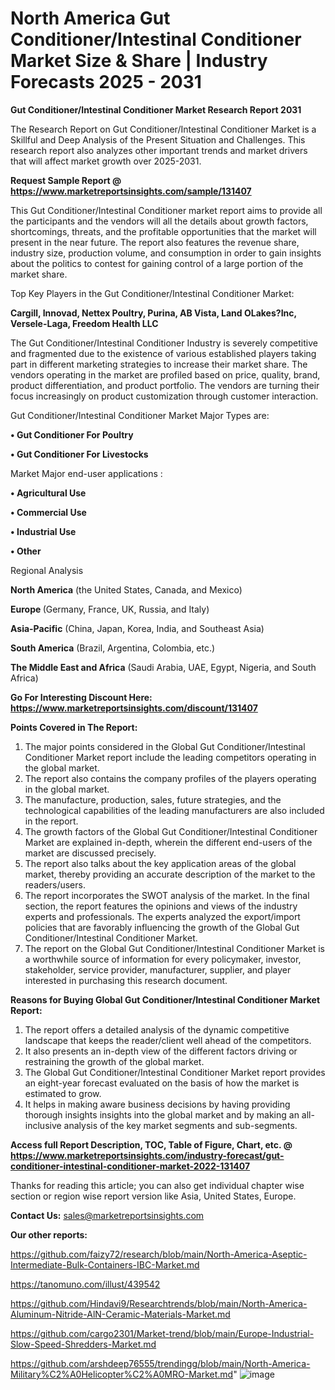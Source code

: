 # North America Gut Conditioner/Intestinal Conditioner Market Size & Share | Industry Forecasts 2025 - 2031

<strong>Gut Conditioner/Intestinal Conditioner Market Research Report 2031</strong>

The Research Report on Gut Conditioner/Intestinal Conditioner Market is a Skillful and Deep Analysis of the Present Situation and Challenges. This research report also analyzes other important trends and market drivers that will affect market growth over 2025-2031.

<strong>Request Sample Report @ <a href=https://www.marketreportsinsights.com/sample/131407>https://www.marketreportsinsights.com/sample/131407</a></strong>

This Gut Conditioner/Intestinal Conditioner market report aims to provide all the participants and the vendors will all the details about growth factors, shortcomings, threats, and the profitable opportunities that the market will present in the near future. The report also features the revenue share, industry size, production volume, and consumption in order to gain insights about the politics to contest for gaining control of a large portion of the market share.

Top Key Players in the Gut Conditioner/Intestinal Conditioner Market:

<strong>Cargill, Innovad, Nettex Poultry, Purina, AB Vista, Land OLakes?Inc, Versele-Laga, Freedom Health LLC</strong>

The Gut Conditioner/Intestinal Conditioner Industry is severely competitive and fragmented due to the existence of various established players taking part in different marketing strategies to increase their market share. The vendors operating in the market are profiled based on price, quality, brand, product differentiation, and product portfolio. The vendors are turning their focus increasingly on product customization through customer interaction.

Gut Conditioner/Intestinal Conditioner Market Major Types are:

<strong>• Gut Conditioner For Poultry

• Gut Conditioner For Livestocks</strong>

Market Major end-user applications :

<strong>• Agricultural Use

• Commercial Use

• Industrial Use

• Other</strong>

Regional Analysis

</u><strong><b>North America</b></strong> (the United States, Canada, and Mexico)

<strong><b>Europe </b></strong>(Germany, France, UK, Russia, and Italy)

<strong><b>Asia-Pacific</b></strong> (China, Japan, Korea, India, and Southeast Asia)

<strong><b>South America</b></strong> (Brazil, Argentina, Colombia, etc.)

<strong><b>The Middle East and Africa</b></strong> (Saudi Arabia, UAE, Egypt, Nigeria, and South Africa)

<strong>Go For Interesting Discount Here: <a href=https://www.marketreportsinsights.com/discount/131407>https://www.marketreportsinsights.com/discount/131407</a></strong>

<strong>Points Covered in The Report:</strong>
<ol>
  <li>The major points considered in the Global Gut Conditioner/Intestinal Conditioner Market report include the leading competitors operating in the global market.</li>
  <li>The report also contains the company profiles of the players operating in the global market.</li>
  <li>The manufacture, production, sales, future strategies, and the technological capabilities of the leading manufacturers are also included in the report.</li>
  <li>The growth factors of the Global Gut Conditioner/Intestinal Conditioner Market are explained in-depth, wherein the different end-users of the market are discussed precisely.</li>
  <li>The report also talks about the key application areas of the global market, thereby providing an accurate description of the market to the readers/users.</li>
  <li>The report incorporates the SWOT analysis of the market. In the final section, the report features the opinions and views of the industry experts and professionals. The experts analyzed the export/import policies that are favorably influencing the growth of the Global Gut Conditioner/Intestinal Conditioner Market.</li>
  <li>The report on the Global Gut Conditioner/Intestinal Conditioner Market is a worthwhile source of information for every policymaker, investor, stakeholder, service provider, manufacturer, supplier, and player interested in purchasing this research document.</li>
</ol>
<strong>Reasons for Buying Global Gut Conditioner/Intestinal Conditioner Market Report:</strong>

<ol>
  <li>The report offers a detailed analysis of the dynamic competitive landscape that keeps the reader/client well ahead of the competitors.</li>
  <li>It also presents an in-depth view of the different factors driving or restraining the growth of the global market.</li>
  <li>The Global Gut Conditioner/Intestinal Conditioner Market report provides an eight-year forecast evaluated on the basis of how the market is estimated to grow.</li>
  <li>It helps in making aware business decisions by having providing thorough insights insights into the global market and by making an all-inclusive analysis of the key market segments and sub-segments.</li>
</ol>
<strong>Access full Report Description, TOC, Table of Figure, Chart, etc. @ <a href=https://www.marketreportsinsights.com/industry-forecast/gut-conditioner-intestinal-conditioner-market-2022-131407>https://www.marketreportsinsights.com/industry-forecast/gut-conditioner-intestinal-conditioner-market-2022-131407</a></strong>


Thanks for reading this article; you can also get individual chapter wise section or region wise report version like Asia, United States, Europe.

<strong>Contact Us:</strong>
sales@marketreportsinsights.com

<strong>Our other reports:</strong>

<a href=https://github.com/faizy72/research/blob/main/North-America-Aseptic-Intermediate-Bulk-Containers-IBC-Market.md>https://github.com/faizy72/research/blob/main/North-America-Aseptic-Intermediate-Bulk-Containers-IBC-Market.md</a>

<a href=https://tanomuno.com/illust/439542>https://tanomuno.com/illust/439542</a>

<a href=https://github.com/Hindavi9/Researchtrends/blob/main/North-America-Aluminum-Nitride-AlN-Ceramic-Materials-Market.md>https://github.com/Hindavi9/Researchtrends/blob/main/North-America-Aluminum-Nitride-AlN-Ceramic-Materials-Market.md</a>

<a href=https://github.com/cargo2301/Market-trend/blob/main/Europe-Industrial-Slow-Speed-Shredders-Market.md>https://github.com/cargo2301/Market-trend/blob/main/Europe-Industrial-Slow-Speed-Shredders-Market.md</a>

<a href=https://github.com/arshdeep76555/trendingg/blob/main/North-America-Military%C2%A0Helicopter%C2%A0MRO-Market.md>https://github.com/arshdeep76555/trendingg/blob/main/North-America-Military%C2%A0Helicopter%C2%A0MRO-Market.md</a>"
![image](https://github.com/user-attachments/assets/ab41d0ae-c610-48f3-88eb-cf1d3dab6ae2)
